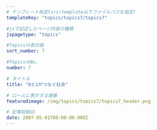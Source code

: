 ```yaml
---
# テンプレート指定(src/template以下ファイルパスを指定)
templateKey: "topics/topics7/topics7"

#jsで記述したページ内容の種類
jspagetype: "topics"

#Topicsの表示順
sort_number: 7

#TopicsのNo.
number: 7

# タイトル
title: "0と1がつなぐ社会"

# ロールに表示する画像
featuredimage: /img/topics/topics7/topics7_header.png

# 記事投稿日
date: 2007-05-01T00:00:00.000Z
---
```

